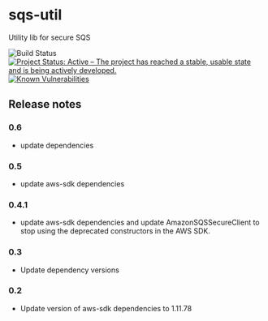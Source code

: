 # sqs-util
Utility lib for secure SQS

![Build Status](https://jenkins.capra.tv/buildStatus/icon?job=Cantara-sqs-util) [![Project Status: Active – The project has reached a stable, usable state and is being actively developed.](http://www.repostatus.org/badges/latest/active.svg)](http://www.repostatus.org/#active) [![Known Vulnerabilities](https://snyk.io/test/github/Cantara/sqs-util/badge.svg)](https://snyk.io/test/github/Cantara/sqs-util)

## Release notes
### 0.6
- update dependencies
### 0.5
- update aws-sdk dependencies 
### 0.4.1
- update aws-sdk dependencies and update AmazonSQSSecureClient to stop using the deprecated constructors in the AWS SDK. 
### 0.3
- Update dependency versions
### 0.2
- Update version of aws-sdk dependencies to 1.11.78
